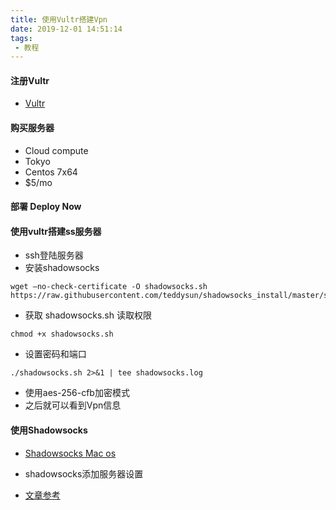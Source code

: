 ```yaml
---
title: 使用Vultr搭建Vpn
date: 2019-12-01 14:51:14
tags:
 - 教程
---
```

#### 注册Vultr
* [Vultr](https://www.vultr.com/?ref=8334405)
#### 购买服务器
* Cloud compute
* Tokyo
* Centos 7x64
* $5/mo

<!-- more -->
#### 部署 Deploy Now

#### 使用vultr搭建ss服务器
* ssh登陆服务器
* 安装shadowsocks
```
wget –no-check-certificate -O shadowsocks.sh https://raw.githubusercontent.com/teddysun/shadowsocks_install/master/shadowsocks.sh
```
* 获取 shadowsocks.sh 读取权限
```
chmod +x shadowsocks.sh
```
* 设置密码和端口
```
./shadowsocks.sh 2>&1 | tee shadowsocks.log
```
* 使用aes-256-cfb加密模式
* 之后就可以看到Vpn信息

#### 使用Shadowsocks
* [Shadowsocks Mac os](https://github.com/shadowsocks/ShadowsocksX-NG/releases)

* shadowsocks添加服务器设置


* [文章参考](https://wistbean.github.io/vultr-vps-bbr-ss.html)


